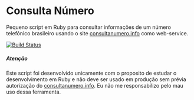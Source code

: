 Consulta Número
===== 
Pequeno script em Ruby para consultar informações de um número telefônico brasileiro usando o site [consultanumero.info](http://consultanumero.info/) como web-service.  

[![Build Status](https://travis-ci.org/diegoscosta/consulta-telefone.svg)](https://travis-ci.org/diegoscosta/consulta-telefone)
##### Atenção
Este script foi desenvolvido unicamente com o proposito de estudar o desenvolvimento em Ruby e não deve ser usado em produção sem prévia autorização do [consultanumero.info](http://consultanumero.info/). Eu não me responsabilizo pelo mau uso dessa ferramenta.
